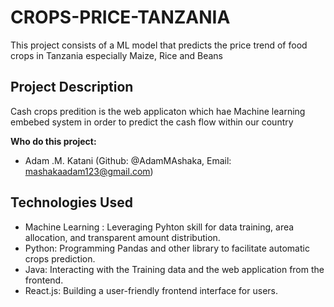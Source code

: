 # CROPS-PRICE-TANZANIA
This project consists of a ML model that predicts the price trend of food crops in Tanzania especially Maize, Rice and Beans
## Project Description

Cash crops predition is the web applicaton which hae Machine learning embebed system in order to predict the cash flow within our country

**Who do this project:**
- Adam .M. Katani (Github: @AdamMAshaka,
Email: mashakaadam123@gmail.com)

## Technologies Used

- Machine Learning : Leveraging Pyhton skill for data training, area allocation, and transparent amount distribution.
- Python: Programming Pandas and other library to facilitate automatic crops prediction.
- Java: Interacting with the Training data and the web application from the frontend.
- React.js: Building a user-friendly frontend interface for users.


